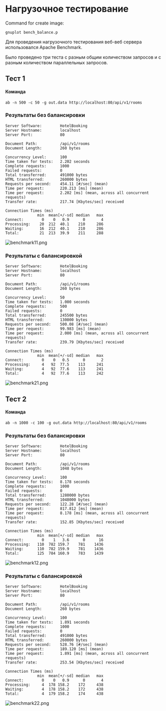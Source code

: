 # Нагрузочное тестирование
Command for create image: 
```shell
gnuplot bench_balance.p
```
Для проведения нагрузочного тестирования веб-веб сервера использовался Apache Benchmark.

Было проведено три теста с разным общим количеством запросов и с разным количеством параллельных запросов.

## Тест 1

#### Команда
```shell
ab -n 500 -c 50 -g out.data http://localhost:80/api/v1/rooms
```

### Результаты без балансировки

```
Server Software:        HotelBooking
Server Hostname:        localhost
Server Port:            80

Document Path:          /api/v1/rooms
Document Length:        260 bytes

Concurrency Level:      100
Time taken for tests:   2.202 seconds
Complete requests:      1000
Failed requests:        0
Total transferred:      491000 bytes
HTML transferred:       260000 bytes
Requests per second:    454.11 [#/sec] (mean)
Time per request:       220.213 [ms] (mean)
Time per request:       2.202 [ms] (mean, across all concurrent requests)
Transfer rate:          217.74 [Kbytes/sec] received

Connection Times (ms)
              min  mean[+/-sd] median   max
Connect:        0    0   0.9      0       4
Processing:    20  212  40.1    210     286
Waiting:       16  212  40.1    210     286
Total:         21  213  39.9    211     288
```

![benchmark11.png](img/benchmark11.png)

### Результаты с балансировкой

```
Server Software:        HotelBooking
Server Hostname:        localhost
Server Port:            80

Document Path:          /api/v1/rooms
Document Length:        260 bytes

Concurrency Level:      50
Time taken for tests:   1.000 seconds
Complete requests:      500
Failed requests:        0
Total transferred:      245500 bytes
HTML transferred:       130000 bytes
Requests per second:    500.08 [#/sec] (mean)
Time per request:       99.983 [ms] (mean)
Time per request:       2.000 [ms] (mean, across all concurrent requests)
Transfer rate:          239.79 [Kbytes/sec] received

Connection Times (ms)
              min  mean[+/-sd] median   max
Connect:        0    0   0.5      0       2
Processing:     4   92  77.5    113     241
Waiting:        4   92  77.6    113     241
Total:          4   92  77.6    113     242
```
![benchmark21.png](img/benchmark21.png)

## Тест 2

#### Команда
```shell
ab -n 1000 -c 100 -g out.data http://localhost:80/api/v1/rooms
```

### Результаты без балансировки

```
Server Software:        HotelBooking
Server Hostname:        localhost
Server Port:            80

Document Path:          /api/v1/rooms
Document Length:        1048 bytes

Concurrency Level:      100
Time taken for tests:   8.178 seconds
Complete requests:      1000
Failed requests:        0
Total transferred:      1280000 bytes
HTML transferred:       1048000 bytes
Requests per second:    122.28 [#/sec] (mean)
Time per request:       817.812 [ms] (mean)
Time per request:       8.178 [ms] (mean, across all concurrent requests)
Transfer rate:          152.85 [Kbytes/sec] received

Connection Times (ms)
              min  mean[+/-sd] median   max
Connect:        0    1   3.6      0      16
Processing:   110  782 159.7    781    1436
Waiting:      110  782 159.9    781    1436
Total:        125  784 160.9    783    1439
```
![benchmark12.png](img/benchmark12.png)
### Результаты с балансировкой

```
Server Software:        HotelBooking
Server Hostname:        localhost
Server Port:            80

Document Path:          /api/v1/rooms
Document Length:        260 bytes

Concurrency Level:      100
Time taken for tests:   1.891 seconds
Complete requests:      1000
Failed requests:        0
Total transferred:      491000 bytes
HTML transferred:       260000 bytes
Requests per second:    528.76 [#/sec] (mean)
Time per request:       189.120 [ms] (mean)
Time per request:       1.891 [ms] (mean, across all concurrent requests)
Transfer rate:          253.54 [Kbytes/sec] received

Connection Times (ms)
              min  mean[+/-sd] median   max
Connect:        0    0   0.9      0       4
Processing:     4  178 158.2    172     438
Waiting:        4  178 158.2    172     438
Total:          4  179 158.2    174     438
```
![benchmark22.png](img/benchmark22.png)